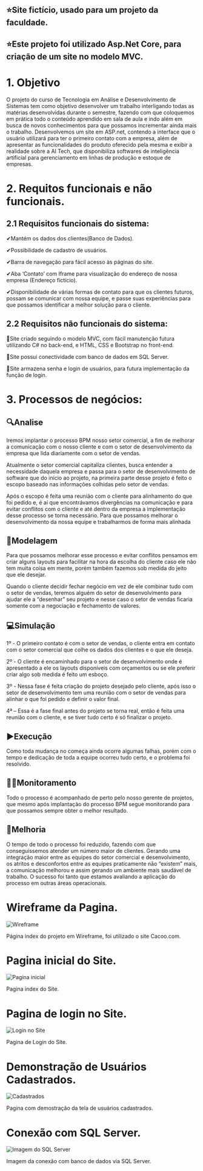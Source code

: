 ## ⭐Site fictício, usado para um projeto da faculdade.

## ⭐Este projeto foi utilizado Asp.Net Core, para criação de um site no modelo MVC.

 # 1. Objetivo

  O projeto do curso de Tecnologia em Análise e Desenvolvimento de Sistemas tem como objetivo desenvolver um  trabalho interligando todas as matérias desenvolvidas durante o semestre, fazendo com que coloquemos em prática todo o conteúdo aprendido em sala de aula e indo além em busca de novos conhecimentos para que possamos incrementar ainda mais o trabalho. Desenvolvemos um site em ASP.net, contendo a interface que o usuário utilizará para ter o primeiro contato com a empresa, além de apresentar as funcionalidades do produto oferecido pela mesma e exibir a realidade sobre a AI Tech, que disponibiliza softwares de inteligência artificial para gerenciamento em linhas de produção e estoque de empresas.

  # 2. Requitos funcionais e não funcionais.
  
 ## 2.1 Requisitos funcionais do sistema:
 
✔Mantém os dados dos clientes(Banco de Dados).

✔Possibilidade de cadastro de usuários.

✔Barra de navegação para fácil acesso às páginas do site.

✔Aba ‘Contato’ com Iframe para visualização do endereço de nossa empresa (Endereço fictício).

✔Disponibilidade de várias formas de contato para que os clientes futuros, possam se comunicar com nossa equipe, e passe suas experiências para que possamos identificar a melhor solução para o cliente.


 ## 2.2 Requisitos não funcionais do sistema:

🚩Site criado seguindo o modelo MVC, com fácil manutenção futura utilizando C# no back-end, e HTML, CSS e Bootstrap no front-end.

🚩Site possui conectividade com banco de dados em SQL Server.

🚩Site armazena senha e login de usuários, para futura implementação da função de login.

 # 3. Processos de negócios:
  
 ## 🔍Analise 

  Iremos implantar o processo BPM nosso setor comercial, a fim de melhorar a comunicação com o nosso cliente e com o setor de desenvolvimento da empresa que lida diariamente com o setor de vendas.

  Atualmente o setor comercial capitaliza clientes, busca entender a necessidade daquela empresa e passa para o setor de desenvolvimento de software que do início ao projeto, na primeira parte desse projeto é feito o escopo baseado nas informações colhidas pelo setor de vendas.
 
  Após o escopo é feita uma reunião com o cliente para alinhamento do que foi pedido e, é aí que encontrávamos divergências na comunicação e para evitar conflitos com o cliente e até dentro da empresa a implementação desse processo se torna necessário.
Para que possamos melhorar o desenvolvimento da nossa equipe e trabalharmos de forma mais alinhada

 ## 📝Modelagem 

  Para que possamos melhorar esse processo e evitar conflitos pensamos em criar alguns layouts para facilitar na hora da escolha do cliente caso ele não tem muita coisa em mente, porém também fazemos sob medida do jeito que ele desejar.

  Quando o cliente decidir fechar negócio em vez de ele combinar tudo com o setor de vendas, teremos alguém do setor de desenvolvimento para ajudar ele a “desenhar” seu projeto e nesse caso o setor de vendas ficaria somente com a negociação e fechamento de valores.

 ## 💻Simulação

  1º - O primeiro contato é com o setor de vendas, o cliente entra em contato com o setor comercial que colhe os dados dos clientes e o que ele deseja.

  2º - O cliente é encaminhado para o setor de desenvolvimento onde é apresentado a ele os layouts disponíveis com orçamentos ou se ele preferir criar algo sob medida é feito um esboço.

  3º - Nessa fase é feita criação do projeto desejado pelo cliente, após isso o setor de desenvolvimento tem uma reunião com o setor de vendas para alinhar o que foi pedido e definir o valor final.

  4ª – Essa é a fase final antes do projeto se torna real, então é feita uma reunião com o cliente, e se tiver tudo certo é só finalizar o projeto.
  
 ## ▶Execução
 
  Como toda mudança no começa ainda ocorre algumas falhas, porém com o tempo e dedicação de toda a equipe ocorreu tudo certo, e o problema foi resolvido. 

 ## 👨‍💻Monitoramento

  Todo o processo é acompanhado de perto pelo nosso gerente de projetos, que mesmo após implantação do processo BPM segue monitorando para que possamos sempre obter o melhor resultado.

 ## 🧠Melhoria

  O tempo de todo o processo foi reduzido, fazendo com que conseguíssemos atender um número maior de clientes. Gerando uma integração maior entre as equipes do setor comercial e desenvolvimento, os atritos e desconfortos entre as equipes praticamente não “existem” mais, a comunicação melhorou e assim gerando um ambiente mais saudável de trabalho. O sucesso foi tanto que estamos avaliando a aplicação do processo em outras áreas operacionais.
  
  # Wireframe da Pagina.
  ![Wireframe](https://github.com/GusNunesDev/SiteIATech/blob/master/source/imagem/wireframe.png)
  
Página index do projeto em Wireframe, foi utilizado o site Cacoo.com.

  # Pagina inicial do Site.
  ![Pagina inicial](https://github.com/GusNunesDev/SiteIATech/blob/master/source/imagem/index.png)
  
Pagina index do Site.

  # Pagina de login no Site. 
  ![Login no Site](https://github.com/GusNunesDev/SiteIATech/blob/master/source/imagem/LoginNoSite.png)
  
Pagina de Login do Site.

   # Demonstração de Usuários Cadastrados.
  ![Cadastrados](https://github.com/GusNunesDev/SiteIATech/blob/master/source/imagem/listaDeUsuario.png)
  
Pagina com demostração da tela de usuários cadastrados.

  # Conexão com SQL Server.
  ![Imagem do SQL Server](https://github.com/GusNunesDev/SiteIATech/blob/master/source/imagem/SqlServerDB.png)
  
Imagem da conexão com banco de dados via SQL Server.
